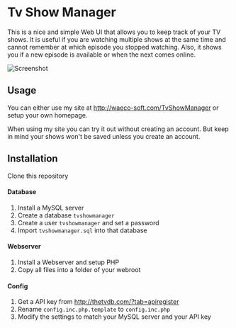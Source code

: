 Tv Show Manager
===============

This is a nice and simple Web UI that allows you to keep track of your TV shows. 
It is useful if you are watching multiple shows at the same time and cannot remember at which episode you stopped watching.
Also, it shows you if a new episode is available or when the next comes online.

![Screenshot](http://i.imgur.com/NOQi8dO.png)



## Usage
You can either use my site at http://waeco-soft.com/TvShowManager or setup your own homepage.

When using my site you can try it out without creating an account. But keep in mind your shows won't be saved unless you create an account.

## Installation
Clone this repository

#### Database
1. Install a MySQL server
2. Create a database `tvshowmanager`
3. Create a user `tvshowmanager` and set a password
4. Import `tvshowmanager.sql` into that database

#### Webserver
1. Install a Webserver and setup PHP
2. Copy all files into a folder of your webroot

#### Config
1. Get a API key from http://thetvdb.com/?tab=apiregister
2. Rename `config.inc.php.template` to `config.inc.php`
3. Modify the settings to match your MySQL server and your API key

